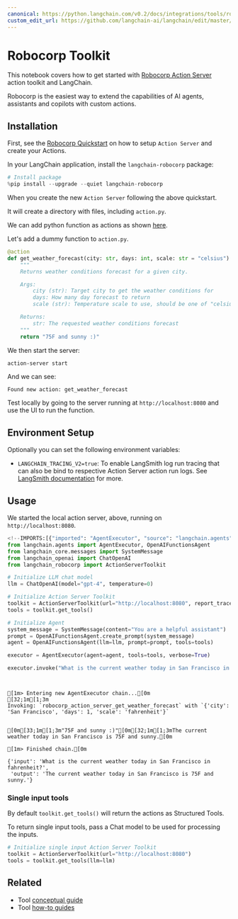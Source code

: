 ```yaml
---
canonical: https://python.langchain.com/v0.2/docs/integrations/tools/robocorp/
custom_edit_url: https://github.com/langchain-ai/langchain/edit/master/docs/docs/integrations/tools/robocorp.ipynb
---
```


# Robocorp Toolkit

This notebook covers how to get started with [Robocorp Action Server](https://github.com/robocorp/robocorp) action toolkit and LangChain.

Robocorp is the easiest way to extend the capabilities of AI agents, assistants and copilots with custom actions.

## Installation

First, see the [Robocorp Quickstart](https://github.com/robocorp/robocorp#quickstart) on how to setup `Action Server` and create your Actions.

In your LangChain application, install the `langchain-robocorp` package: 


```python
# Install package
%pip install --upgrade --quiet langchain-robocorp
```

When you create the new `Action Server` following the above quickstart.

It will create a directory with files, including `action.py`.

We can add python function as actions as shown [here](https://github.com/robocorp/robocorp/tree/master/actions#describe-your-action).

Let's add a dummy function to `action.py`.

```python
@action
def get_weather_forecast(city: str, days: int, scale: str = "celsius") -> str:
    """
    Returns weather conditions forecast for a given city.

    Args:
        city (str): Target city to get the weather conditions for
        days: How many day forecast to return
        scale (str): Temperature scale to use, should be one of "celsius" or "fahrenheit"

    Returns:
        str: The requested weather conditions forecast
    """
    return "75F and sunny :)"
```

We then start the server:

```bash
action-server start
```

And we can see: 

```
Found new action: get_weather_forecast

```

Test locally by going to the server running at `http://localhost:8080` and use the UI to run the function.

## Environment Setup

Optionally you can set the following environment variables:

- `LANGCHAIN_TRACING_V2=true`: To enable LangSmith log run tracing that can also be bind to respective Action Server action run logs. See [LangSmith documentation](https://docs.smith.langchain.com/tracing#log-runs) for more.

## Usage

We started the local action server, above, running on `http://localhost:8080`.


```python
<!--IMPORTS:[{"imported": "AgentExecutor", "source": "langchain.agents", "docs": "https://api.python.langchain.com/en/latest/agents/langchain.agents.agent.AgentExecutor.html", "title": "Robocorp Toolkit"}, {"imported": "OpenAIFunctionsAgent", "source": "langchain.agents", "docs": "https://api.python.langchain.com/en/latest/agents/langchain.agents.openai_functions_agent.base.OpenAIFunctionsAgent.html", "title": "Robocorp Toolkit"}, {"imported": "SystemMessage", "source": "langchain_core.messages", "docs": "https://api.python.langchain.com/en/latest/messages/langchain_core.messages.system.SystemMessage.html", "title": "Robocorp Toolkit"}, {"imported": "ChatOpenAI", "source": "langchain_openai", "docs": "https://api.python.langchain.com/en/latest/chat_models/langchain_openai.chat_models.base.ChatOpenAI.html", "title": "Robocorp Toolkit"}, {"imported": "ActionServerToolkit", "source": "langchain_robocorp", "docs": "https://api.python.langchain.com/en/latest/toolkits/langchain_robocorp.toolkits.ActionServerToolkit.html", "title": "Robocorp Toolkit"}]-->
from langchain.agents import AgentExecutor, OpenAIFunctionsAgent
from langchain_core.messages import SystemMessage
from langchain_openai import ChatOpenAI
from langchain_robocorp import ActionServerToolkit

# Initialize LLM chat model
llm = ChatOpenAI(model="gpt-4", temperature=0)

# Initialize Action Server Toolkit
toolkit = ActionServerToolkit(url="http://localhost:8080", report_trace=True)
tools = toolkit.get_tools()

# Initialize Agent
system_message = SystemMessage(content="You are a helpful assistant")
prompt = OpenAIFunctionsAgent.create_prompt(system_message)
agent = OpenAIFunctionsAgent(llm=llm, prompt=prompt, tools=tools)

executor = AgentExecutor(agent=agent, tools=tools, verbose=True)

executor.invoke("What is the current weather today in San Francisco in fahrenheit?")
```
```output


[1m> Entering new AgentExecutor chain...[0m
[32;1m[1;3m
Invoking: `robocorp_action_server_get_weather_forecast` with `{'city': 'San Francisco', 'days': 1, 'scale': 'fahrenheit'}`


[0m[33;1m[1;3m"75F and sunny :)"[0m[32;1m[1;3mThe current weather today in San Francisco is 75F and sunny.[0m

[1m> Finished chain.[0m
```


```output
{'input': 'What is the current weather today in San Francisco in fahrenheit?',
 'output': 'The current weather today in San Francisco is 75F and sunny.'}
```


### Single input tools

By default `toolkit.get_tools()` will return the actions as Structured Tools. 

To return single input tools, pass a Chat model to be used for processing the inputs.


```python
# Initialize single input Action Server Toolkit
toolkit = ActionServerToolkit(url="http://localhost:8080")
tools = toolkit.get_tools(llm=llm)
```


## Related

- Tool [conceptual guide](/docs/concepts/#tools)
- Tool [how-to guides](/docs/how_to/#tools)